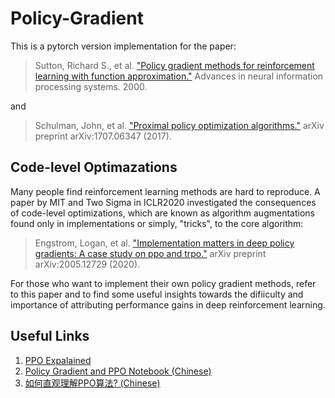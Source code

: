 # Policy-Gradient
This is a pytorch version implementation for the paper:

>Sutton, Richard S., et al. ["Policy gradient methods for reinforcement learning with function approximation."](https://proceedings.neurips.cc/paper/1999/file/464d828b85b0bed98e80ade0a5c43b0f-Paper.pdf) Advances in neural information processing systems. 2000.

and

>Schulman, John, et al. ["Proximal policy optimization algorithms."](https://arxiv.org/abs/1707.06347) arXiv preprint arXiv:1707.06347 (2017).

## Code-level Optimazations
Many people find reinforcement learning methods are hard to reproduce. A paper by MIT and Two Sigma in ICLR2020 investigated the consequences of code-level optimizations, which are known as algorithm augmentations found only in implementations or simply, "tricks", to the core algorithm:

>Engstrom, Logan, et al. ["Implementation matters in deep policy gradients: A case study on ppo and trpo."](https://arxiv.org/pdf/2005.12729.pdf) arXiv preprint arXiv:2005.12729 (2020).

For those who want to implement their own policy gradient methods, refer to this paper and to find some useful insights towards the difiiculty and importance of attributing performance gains in deep reinforcement learning.

## Useful Links
1. [PPO Expalained](https://jonathan-hui.medium.com/rl-proximal-policy-optimization-ppo-explained-77f014ec3f12)
2. [Policy Gradient and PPO Notebook (Chinese)](https://xiang578.com/post/reinforce-learnning-basic.html)
3. [如何直观理解PPO算法? (Chinese)](https://zhuanlan.zhihu.com/p/111049450)
